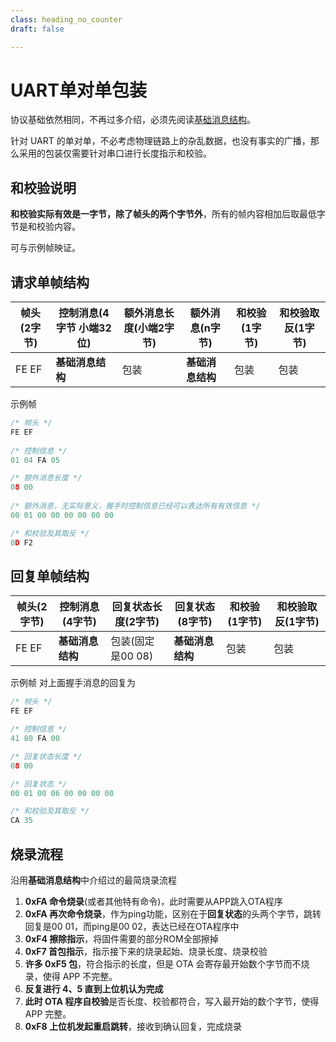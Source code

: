 ```yaml
---
class: heading_no_counter
draft: false

---
```


# UART单对单包装

协议基础依然相同，不再过多介绍，必须先阅读[基础消息结构](/YoroMCU-OTA/zh_hans/)。

针对 UART 的单对单，不必考虑物理链路上的杂乱数据，也没有事实的广播，那么采用的包装仅需要针对串口进行长度指示和校验。

## 和校验说明

**和校验实际有效是一字节，除了帧头的两个字节外**，所有的帧内容相加后取最低字节是和校验内容。

可与示例帧映证。

## 请求单帧结构

| 帧头(2字节) | 控制消息(4字节 小端32位) | 额外消息长度(小端2字节) | 额外消息(n字节)  | 和校验(1字节) | 和校验取反(1字节) |
| ----------- | ---------------- | ------------------- | ---------------- | ------------- | ----------------- |
| FE EF       | **基础消息结构** | 包装                | **基础消息结构** | 包装          | 包装              |

示例帧

```c
/* 帧头 */
FE EF
    
/* 控制信息 */
01 04 FA 05

/* 额外消息长度 */
08 00 
    
/* 额外消息，无实际意义，握手时控制信息已经可以表达所有有效信息 */
00 01 00 00 00 00 00 00

/* 和校验及其取反 */
0D F2
```



## 回复单帧结构

| 帧头(2字节) | 控制消息(4字节)  | 回复状态长度(2字节) | 回复状态(8字节)  | 和校验(1字节) | 和校验取反(1字节) |
| ----------- | ---------------- | ------------------- | ---------------- | ------------- | ----------------- |
| FE EF       | **基础消息结构** | 包装(固定是00 08)   | **基础消息结构** | 包装          | 包装              |

示例帧 对上面握手消息的回复为

```c
/* 帧头 */
FE EF

/* 控制信息 */
41 80 FA 00

/* 回复状态长度 */
08 00 

/* 回复状态 */
00 01 00 06 00 00 00 00

/* 和校验及其取反 */
CA 35
```

##  烧录流程

沿用**基础消息结构**中介绍过的最简烧录流程

1. **0xFA 命令烧录**(或者其他特有命令)，此时需要从APP跳入OTA程序
2. **0xFA 再次命令烧录**，作为ping功能，区别在于**回复状态**的头两个字节，跳转回复是00 01，而ping是00 02，表达已经在OTA程序中
3. **0xF4 擦除指示**，将固件需要的部分ROM全部擦掉
4. **0xF7 首包指示**，指示接下来的烧录起始、烧录长度、烧录校验
5. **许多 0xF5 包**，符合指示的长度，但是 OTA 会寄存最开始数个字节而不烧录，使得 APP 不完整。
6. **反复进行 4、5 直到上位机认为完成**
7. **此时 OTA 程序自校验**是否长度、校验都符合，写入最开始的数个字节，使得 APP 完整。
8. **0xF8 上位机发起重启跳转**，接收到确认回复，完成烧录